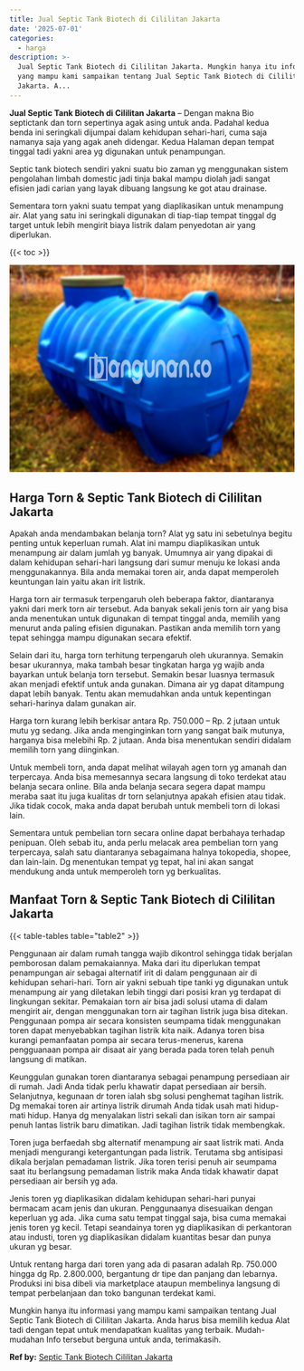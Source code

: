```yaml
---
title: Jual Septic Tank Biotech di Cililitan Jakarta
date: '2025-07-01'
categories:
  - harga
description: >-
  Jual Septic Tank Biotech di Cililitan Jakarta. Mungkin hanya itu informasi
  yang mampu kami sampaikan tentang Jual Septic Tank Biotech di Cililitan
  Jakarta. A...
---
```


**Jual Septic Tank Biotech di Cililitan Jakarta** – Dengan makna Bio septictank dan torn sepertinya agak asing untuk anda. Padahal kedua benda ini seringkali dijumpai dalam kehidupan sehari-hari, cuma saja namanya saja yang agak aneh didengar. Kedua Halaman depan tempat tinggal tadi yakni area yg digunakan untuk penampungan.

Septic tank biotech sendiri yakni suatu bio zaman yg menggunakan sistem pengolahan limbah domestic jadi tinja bakal mampu diolah jadi sangat efisien jadi carian yang layak dibuang langsung ke got atau drainase.

Sementara torn yakni suatu tempat yang diaplikasikan untuk menampung air. Alat yang satu ini seringkali digunakan di tiap-tiap tempat tinggal dg target untuk lebih mengirit biaya listrik dalam penyedotan air yang diperlukan.

{{< toc >}}

![Jual Septic Tank Biotech di Cililitan Jakarta](/images/jual-bio-septictank-01.png)

## Harga Torn & Septic Tank Biotech di Cililitan Jakarta

Apakah anda mendambakan belanja torn? Alat yg satu ini sebetulnya begitu penting untuk keperluan rumah. Alat ini mampu diaplikasikan untuk menampung air dalam jumlah yg banyak. Umumnya air yang dipakai di dalam kehidupan sehari-hari langsung dari sumur menuju ke lokasi anda menggunakannya. Bila anda memakai toren air, anda dapat memperoleh keuntungan lain yaitu akan irit listrik.

Harga torn air termasuk terpengaruh oleh beberapa faktor, diantaranya yakni dari merk torn air tersebut. Ada banyak sekali jenis torn air yang bisa anda menentukan untuk digunakan di tempat tinggal anda, memilih yang menurut anda paling efisien digunakan. Pastikan anda memilih torn yang tepat sehingga mampu digunakan secara efektif.

Selain dari itu, harga torn terhitung terpengaruh oleh ukurannya. Semakin besar ukurannya, maka tambah besar tingkatan harga yg wajib anda bayarkan untuk belanja torn tersebut. Semakin besar luasnya termasuk akan menjadi efektif untuk anda gunakan. Dimana air yg dapat ditampung dapat lebih banyak. Tentu akan memudahkan anda untuk kepentingan sehari-harinya dalam gunakan air.

Harga torn kurang lebih berkisar antara Rp. 750.000 – Rp. 2 jutaan untuk mutu yg sedang. Jika anda menginginkan torn yang sangat baik mutunya, harganya bisa melebihi Rp. 2 jutaan. Anda bisa menentukan sendiri didalam memilih torn yang diinginkan.

Untuk membeli torn, anda dapat melihat wilayah agen torn yg amanah dan terpercaya. Anda bisa memesannya secara langsung di toko terdekat atau belanja secara online. Bila anda belanja secara segera dapat mampu meraba saat itu juga kualitas dr torn selanjutnya apakah efisien atau tidak. Jika tidak cocok, maka anda dapat berubah untuk membeli torn di lokasi lain.

Sementara untuk pembelian torn secara online dapat berbahaya terhadap penipuan. Oleh sebab itu, anda perlu melacak area pembelian torn yang terpercaya, salah satu diantaranya sebagaimana halnya tokopedia, shopee, dan lain-lain. Dg menentukan tempat yg tepat, hal ini akan sangat mendukung anda untuk memperoleh torn yg berkualitas.

## Manfaat Torn & Septic Tank Biotech di Cililitan Jakarta

{{< table-tables table="table2" >}}

Penggunaan air dalam rumah tangga wajib dikontrol sehingga tidak berjalan pemborosan dalam pemakaiannya. Maka dari itu diperlukan tempat penampungan air sebagai alternatif irit di dalam penggunaan air di kehidupan sehari-hari. Torn air yakni sebuah tipe tanki yg digunakan untuk menampung air yang diletakan lebih tinggi dari posisi kran yg terdapat di lingkungan sekitar. Pemakaian torn air bisa jadi solusi utama di dalam mengirit air, dengan menggunakan torn air tagihan listrik juga bisa ditekan. Penggunaan pompa air secara konsisten seumpama tidak menggunakan toren dapat menyebabkan tagihan listrik kita naik. Adanya toren bisa kurangi pemanfaatan pompa air secara terus-menerus, karena pengguanaan pompa air disaat air yang berada pada toren telah penuh langsung di matikan.

Keunggulan gunakan toren diantaranya sebagai penampung persediaan air di rumah. Jadi Anda tidak perlu khawatir dapat persediaan air bersih. Selanjutnya, kegunaan dr toren ialah sbg solusi penghemat tagihan listrik. Dg memakai toren air artinya listrik dirumah Anda tidak usah mati hidup-mati hidup. Hanya dg menyalakan listri sekali dan isikan torn air sampai penuh lantas listrik baru dimatikan. Jadi tagihan listrik tidak membengkak.

Toren juga berfaedah sbg alternatif menampung air saat listrik mati. Anda menjadi mengurangi ketergantungan pada listrik. Terutama sbg antisipasi dikala berjalan pemadaman listrik. Jika toren terisi penuh air seumpama saat itu berlangsung pemadaman listrik maka Anda tidak khawatir dapat persediaan air bersih yg ada.

Jenis toren yg diaplikasikan didalam kehidupan sehari-hari punyai bermacam acam jenis dan ukuran. Penggunaanya disesuaikan dengan keperluan yg ada. Jika cuma satu tempat tinggal saja, bisa cuma memakai jenis toren yg kecil. Tetapi seandainya toren yg diaplikasikan di perkantoran atau industi, toren yg diaplikasikan didalam kuantitas besar dan punya ukuran yg besar.

Untuk rentang harga dari toren yang ada di pasaran adalah Rp. 750.000 hingga dg Rp. 2.800.000, bergantung dr tipe dan panjang dan lebarnya. Produksi ini bisa dibeli via marketplace ataupun membelinya langsung di tempat perbelanjaan dan toko bangunan terdekat kami.

Mungkin hanya itu informasi yang mampu kami sampaikan tentang Jual Septic Tank Biotech di Cililitan Jakarta. Anda harus bisa memilih kedua Alat tadi dengan tepat untuk mendapatkan kualitas yang terbaik. Mudah-mudahan Info tersebut berguna untuk anda, terimakasih.

**Ref by:** [Septic Tank Biotech Cililitan Jakarta](https://id.wikipedia.org/wiki/Septic)
